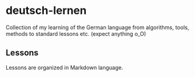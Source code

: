 # deutsch-lernen

Collection of my learning of the German language from algorithms, tools, methods to standard lessons etc. (expect anything o_O)

## Lessons
Lessons are organized in Markdown language.
